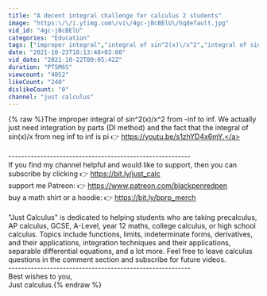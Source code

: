 ```yaml
---
title: "A decent integral challenge for calculus 2 students"
image: "https:\/\/i.ytimg.com\/vi\/4gc-jBcBElU\/hqdefault.jpg"
vid_id: "4gc-jBcBElU"
categories: "Education"
tags: ["improper integral","integral of sin^2(x)\/x^2","integral of sin(x)\/x"]
date: "2021-10-23T18:13:48+03:00"
vid_date: "2021-10-22T00:05:42Z"
duration: "PT5M6S"
viewcount: "4052"
likeCount: "240"
dislikeCount: "0"
channel: "just calculus"
---
```

{% raw %}The improper integral of sin^2(x)/x^2 from -inf to inf. We actually just need integration by parts (DI method) and the fact that the integral of sin(x)/x from neg inf to inf is pi 👉 <a rel="nofollow" target="blank" href="https://youtu.be/s1zhYD4x6mY.">https://youtu.be/s1zhYD4x6mY.</a> <br /><br />---------------------------------------------------------<br />If you find my channel helpful and would like to support, then you can <br />subscribe by clicking 👉  <a rel="nofollow" target="blank" href="https://bit.ly/just_calc">https://bit.ly/just_calc</a><br />support me Patreon: 👉  <a rel="nofollow" target="blank" href="https://www.patreon.com/blackpenredpen">https://www.patreon.com/blackpenredpen</a><br />buy a math shirt or a hoodie: 👉  <a rel="nofollow" target="blank" href="https://bit.ly/bprp_merch">https://bit.ly/bprp_merch</a><br /><br />&quot;Just Calculus&quot; is dedicated to helping students who are taking precalculus, AP calculus, GCSE, A-Level, year 12 maths, college calculus, or high school calculus. Topics include functions, limits, indeterminate forms, derivatives, and their applications, integration techniques and their applications, separable differential equations, and a lot more. Feel free to leave calculus questions in the comment section and subscribe for future videos. <br />---------------------------------------------------------<br />Best wishes to you, <br />Just calculus.{% endraw %}
